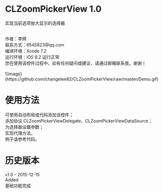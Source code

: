 # CLZoomPickerView 1.0
实现当前选项放大显示的选择器

<br />
作者：李辉 <br />
联系方式：6545823@qq.com <br />
编译环境：Xcode 7.2 <br />
运行环境：iOS 9.2 运行正常 <br />
您在使用该控件过程中，如有任何疑问或建议，请通过邮箱联系我，谢谢！ <br />

<br />
![image](https://github.com/changelee82/CLZoomPickerView/raw/master/Demo.gif)
<br />

使用方法
===============
可使用自动布局或代码添加该控件； <br />
添加协议 CLZoomPickerViewDelegate、CLZoomPickerViewDataSource； <br />
为选择器设置参数； <br />
实现代理方法。 <br />
例子请参考代码。 <br />

历史版本
===============
v1.0 - 2015-12-15 <br />
Added <br />
基础功能完成 <br />
